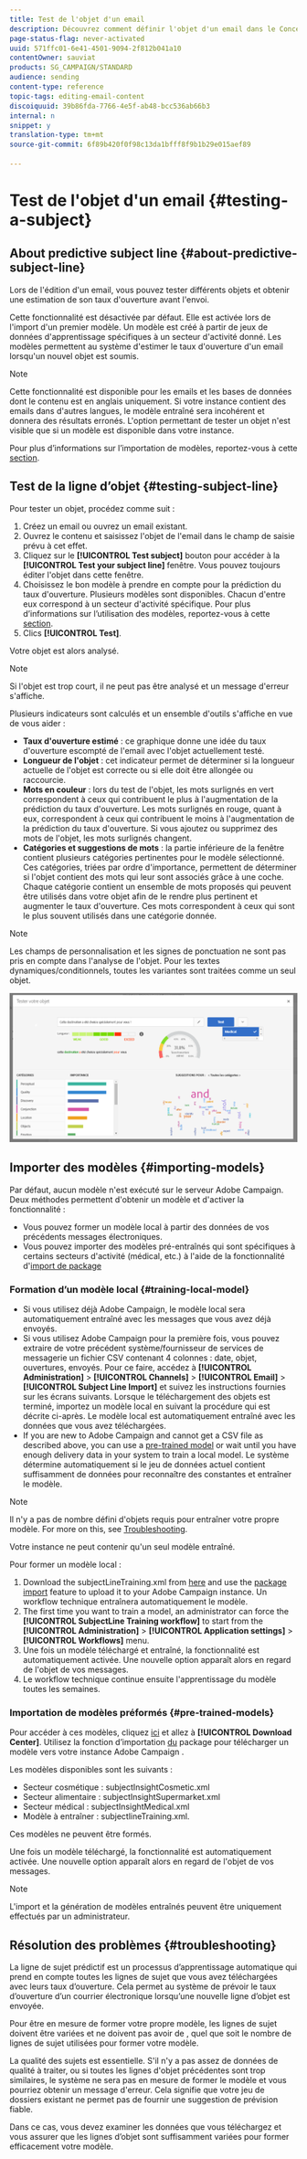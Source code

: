 ```yaml
---
title: Test de l'objet d'un email
description: Découvrez comment définir l'objet d'un email dans le Concepteur d'email.
page-status-flag: never-activated
uuid: 571ffc01-6e41-4501-9094-2f812b041a10
contentOwner: sauviat
products: SG_CAMPAIGN/STANDARD
audience: sending
content-type: reference
topic-tags: editing-email-content
discoiquuid: 39b86fda-7766-4e5f-ab48-bcc536ab66b3
internal: n
snippet: y
translation-type: tm+mt
source-git-commit: 6f89b420f0f98c13da1bfff8f9b1b29e015aef89

---
```


# Test de l&#39;objet d&#39;un email {#testing-a-subject}


## About predictive subject line {#about-predictive-subject-line}

Lors de l&#39;édition d&#39;un email, vous pouvez tester différents objets et obtenir une estimation de son taux d&#39;ouverture avant l&#39;envoi.

Cette fonctionnalité est désactivée par défaut. Elle est activée lors de l&#39;import d&#39;un premier modèle. Un modèle est créé à partir de jeux de données d&#39;apprentissage spécifiques à un secteur d&#39;activité donné. Les modèles permettent au système d&#39;estimer le taux d&#39;ouverture d&#39;un email lorsqu&#39;un nouvel objet est soumis.

>[!NOTE]
>
>Cette fonctionnalité est disponible pour les emails et les bases de données dont le contenu est en anglais uniquement. Si votre instance contient des emails dans d&#39;autres langues, le modèle entraîné sera incohérent et donnera des résultats erronés. L&#39;option permettant de tester un objet n&#39;est visible que si un modèle est disponible dans votre instance.

Pour plus d’informations sur l’importation de modèles, reportez-vous à cette [section](#importing-models).

## Test de la ligne d’objet {#testing-subject-line}

Pour tester un objet, procédez comme suit :

1. Créez un email ou ouvrez un email existant.
1. Ouvrez le contenu et saisissez l&#39;objet de l&#39;email dans le champ de saisie prévu à cet effet.
1. Cliquez sur le **[!UICONTROL Test subject]** bouton pour accéder à la **[!UICONTROL Test your subject line]** fenêtre. Vous pouvez toujours éditer l&#39;objet dans cette fenêtre.
1. Choisissez le bon modèle à prendre en compte pour la prédiction du taux d&#39;ouverture. Plusieurs modèles sont disponibles. Chacun d&#39;entre eux correspond à un secteur d&#39;activité spécifique. Pour plus d’informations sur l’utilisation des modèles, reportez-vous à cette [section](#importing-models).
1. Clics **[!UICONTROL Test]**.

Votre objet est alors analysé.

>[!NOTE]
>
>Si l&#39;objet est trop court, il ne peut pas être analysé et un message d&#39;erreur s&#39;affiche.

Plusieurs indicateurs sont calculés et un ensemble d&#39;outils s&#39;affiche en vue de vous aider :

* **Taux d&#39;ouverture estimé** : ce graphique donne une idée du taux d&#39;ouverture escompté de l&#39;email avec l&#39;objet actuellement testé.
* **Longueur de l&#39;objet** : cet indicateur permet de déterminer si la longueur actuelle de l&#39;objet est correcte ou si elle doit être allongée ou raccourcie.
* **Mots en couleur** : lors du test de l&#39;objet, les mots surlignés en vert correspondent à ceux qui contribuent le plus à l&#39;augmentation de la prédiction du taux d&#39;ouverture. Les mots surlignés en rouge, quant à eux, correspondent à ceux qui contribuent le moins à l&#39;augmentation de la prédiction du taux d&#39;ouverture. Si vous ajoutez ou supprimez des mots de l&#39;objet, les mots surlignés changent.
* **Catégories et suggestions de mots** : la partie inférieure de la fenêtre contient plusieurs catégories pertinentes pour le modèle sélectionné. Ces catégories, triées par ordre d&#39;importance, permettent de déterminer si l&#39;objet contient des mots qui leur sont associés grâce à une coche. Chaque catégorie contient un ensemble de mots proposés qui peuvent être utilisés dans votre objet afin de le rendre plus pertinent et augmenter le taux d&#39;ouverture. Ces mots correspondent à ceux qui sont le plus souvent utilisés dans une catégorie donnée.

>[!NOTE]
>
>Les champs de personnalisation et les signes de ponctuation ne sont pas pris en compte dans l&#39;analyse de l&#39;objet. Pour les textes dynamiques/conditionnels, toutes les variantes sont traitées comme un seul objet.

![](assets/predictive_subject_line_example.png)

## Importer des modèles   {#importing-models}

Par défaut, aucun modèle n&#39;est exécuté sur le serveur Adobe Campaign. Deux méthodes permettent d&#39;obtenir un modèle et d&#39;activer la fonctionnalité :

* Vous pouvez former un modèle local à partir des données de vos précédents messages électroniques.
* Vous pouvez importer des modèles pré-entraînés qui sont spécifiques à certains secteurs d&#39;activité (médical, etc.) à l&#39;aide de la fonctionnalité d&#39;[import de package](../../automating/using/managing-packages.md)

### Formation d’un modèle local {#training-local-model}

* Si vous utilisez déjà Adobe Campaign, le modèle local sera automatiquement entraîné avec les messages que vous avez déjà envoyés.
* Si vous utilisez Adobe Campaign pour la première fois, vous pouvez extraire de votre précédent système/fournisseur de services de messagerie un fichier CSV contenant 4 colonnes : date, objet, ouvertures, envoyés. Pour ce faire, accédez à **[!UICONTROL Administration]** > **[!UICONTROL Channels]** > **[!UICONTROL Email]** > **[!UICONTROL Subject Line Import]** et suivez les instructions fournies sur les écrans suivants. Lorsque le téléchargement des objets est terminé, importez un modèle local en suivant la procédure qui est décrite ci-après. Le modèle local est automatiquement entraîné avec les données que vous avez téléchargées.
* If you are new to Adobe Campaign and cannot get a CSV file as described above, you can use a [pre-trained model](#pre-trained-models) or wait until you have enough delivery data in your system to train a local model. Le système détermine automatiquement si le jeu de données actuel contient suffisamment de données pour reconnaître des constantes et entraîner le modèle.

>[!NOTE]
>
>Il n&#39;y a pas de nombre défini d&#39;objets requis pour entraîner votre propre modèle. For more on this, see [Troubleshooting](#troubleshooting).
>
>Votre instance ne peut contenir qu&#39;un seul modèle entraîné.

Pour former un modèle local :
1. Download the subjectLineTraining.xml from [here](https://support.neolane.net/webApp/downloadCenter?__userConfig=psaDownloadCenter) and use the [package import](../../automating/using/managing-packages.md) feature to upload it to your Adobe Campaign instance. Un workflow technique entraînera automatiquement le modèle.
1. The first time you want to train a model, an administrator can force the **[!UICONTROL SubjectLine Training workflow]** to start from the **[!UICONTROL Administration]** > **[!UICONTROL Application settings]** > **[!UICONTROL Workflows]** menu.
1. Une fois un modèle téléchargé et entraîné, la fonctionnalité est automatiquement activée. Une nouvelle option apparaît alors en regard de l&#39;objet de vos messages.
1. Le workflow technique continue ensuite l&#39;apprentissage du modèle toutes les semaines.

### Importation de modèles préformés {#pre-trained-models}

Pour accéder à ces modèles, cliquez [ici](https://support.neolane.net/webApp/extranetLogin) et allez à **[!UICONTROL Download Center]**. Utilisez la fonction d’importation [du](../../automating/using/managing-packages.md) package pour télécharger un modèle vers votre instance Adobe Campaign .

Les modèles disponibles sont les suivants :

* Secteur cosmétique : subjectInsightCosmetic.xml
* Secteur alimentaire : subjectInsightSupermarket.xml
* Secteur médical : subjectInsightMedical.xml
* Modèle à entraîner : subjectlineTraining.xml.

Ces modèles ne peuvent être formés.

Une fois un modèle téléchargé, la fonctionnalité est automatiquement activée. Une nouvelle option apparaît alors en regard de l&#39;objet de vos messages.

>[!NOTE]
>
>L&#39;import et la génération de modèles entraînés peuvent être uniquement effectués par un administrateur.

## Résolution des problèmes {#troubleshooting}

La ligne de sujet prédictif est un processus d’apprentissage automatique qui prend en compte toutes les lignes de sujet que vous avez téléchargées avec leurs taux d’ouverture. Cela permet au système de prévoir le taux d’ouverture d’un courrier électronique lorsqu’une nouvelle ligne d’objet est envoyée.

Pour être en mesure de former votre propre modèle, les lignes de sujet doivent être variées et ne doivent pas avoir de , quel que soit le nombre de lignes de sujet utilisées pour former votre modèle.

La qualité des sujets est essentielle. S&#39;il n&#39;y a pas assez de données de qualité à traiter, ou si toutes les lignes d&#39;objet précédentes sont trop similaires, le système ne sera pas en mesure de former le modèle et vous pourriez obtenir un message d&#39;erreur. Cela signifie que votre jeu de dossiers existant ne permet pas de fournir une suggestion de prévision fiable.

Dans ce cas, vous devez examiner les données que vous téléchargez et vous assurer que les lignes d’objet sont suffisamment variées pour former efficacement votre modèle.

<!--Some clients have reported this issue: I have had the subject line training workflow running for about a year now.  It has trained on 883 records and I am still seeing the message "The existing dataset is not enough to generate a model."  I do get an error in the workflow every time it runs "XML-110009 Unable to find the element 'runwf' of path '/' (document with schema 'serverConf')".

For this, campaign takes the subject line as training data and tries to come up with significant enough model to predict open rate with 95% confidence.

The 400 subject line number is mention with at least and is only indicative, model generation will also depend on quality of these lines.

It may happen that even 10k subject lines don't lead to model generation if they are too similar.

It means that it can be case that you don't have enough subject lines to generate the model and it is giving this error.

If you are getting an error/warning message, it means that your existing set of records is not enough for the predictive subject module to give a high confidence suggestion.

Adobe recommends reviewing the data you are uploading as the similarity of the subject lines might be the issue.-->
